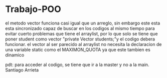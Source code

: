 # Trabajo-POO
el metodo vector funciona casi igual que un arreglo, sin embargo este esta esta sincronizado capaz de buscar en los codigos al mismo tiempo para evitar cuerto problemas que tiene el arraylist, por lo que solo se tiene que poner student como vector "private Vector<Student> students;"y el codigo debera funcionar. el vector al ser parecido al arraylist no necesita la declaracion de una variable static como el MAXIMON_QUOTA ya que este tambien es dinamico
  
pdt: para acceder al codigo, se tiene que ir a la master y no a la main.
Santiago Arrieta
